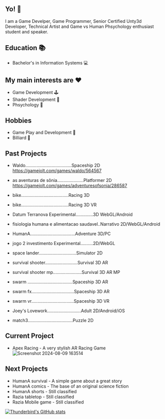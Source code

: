 ## Yo! 👋
I am a Game Develper, Game Programmer, Senior Certified Unty3d Developer, Technical Artist and Game vs Human Phsychology enthusiast student and speaker.

## Education 📚
- Bachelor's in Information Systems 💻

## My main interests are ❤️
- Game Development 🕹️
- Shader Development 🎨
- Phsychology 🧠

## Hobbies
- Game Play and Development 👀
- Billiard 🎱

## Past Projects
- Waldo.....................................Spaceship 2D
https://gamejolt.com/games/waldo/564567
- as aventuras de sônia.....................Platformer 2D
https://gamejolt.com/games/adventuresofsonia/286587
- bike......................................Racing 3D
- bike......................................Racing 3D VR
- Datum Terranova	Experimental..............3D WebGL/Android
- fisiologia humana e alimentacao saudavel..Narrativo 2D/WebGL/Android
- HumanA....................................Adventure 3D/PC
- jogo 2 investimento	Experimental..........2D/WebGL
- space lander..............................Simulator 2D
- survival shooter..........................Survival 3D AR
- survival shooter mp.......................Survival 3D AR MP
- swarm	....................................Spaceship 3D AR
- swarm fx..................................Spaceship 3D AR
- swarm vr..................................Spaceship 3D VR
- Joey's Lovework...........................Adult 2D/Android/iOS

- match3....................................Puzzle 2D

## Current Project
- Apex Racing - A very stylish AR Racing Game
![Screenshot 2024-08-09 163514](https://github.com/user-attachments/assets/9b13c272-65e8-42fe-85ef-153237bf3670)

## Next Projects
- HumanA survival - A simple game about a great story
- HumanA comics - The base of an original science fiction
- HumanA shorts - Still classified
- Razia tabletop - Still classified
- Razia Mobile game - Still classified

[![Thunderbird's GitHub stats](https://github-readme-stats.vercel.app/api?username=hhthunderbird)](https://github.com/anuraghazra/github-readme-stats)
<!--
Game Develper, Game Programmer, Senior Certified Unty3d Developer, Technical Artist, Game vs Human Phsychology enthusiast student.
Here are some ideas to get you started:

- 🔭 I’m currently working on ...
- 🌱 I’m currently learning ...
- 👯 I’m looking to collaborate on ...
- 🤔 I’m looking for help with ...
- 💬 Ask me about ...
- 📫 How to reach me: ...
- 😄 Pronouns: ...
- ⚡ Fun fact: ...
-->
